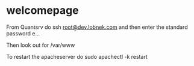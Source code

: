 # welcomepage

From Quantsrv do ssh root@dev.lobnek.com and then enter the standard password e...

Then look out for /var/www

To restart the apacheserver do
 sudo apachectl -k restart

